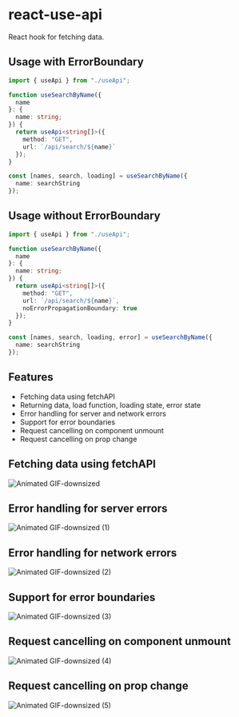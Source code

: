 # react-use-api

React hook for fetching data.

## Usage with ErrorBoundary
```typescript
import { useApi } from "./useApi";

function useSearchByName({
  name
}: {
  name: string;
}) {
  return useApi<string[]>({
    method: "GET",
    url: `/api/search/${name}`
  });
}

const [names, search, loading] = useSearchByName({
  name: searchString
});
```

## Usage without ErrorBoundary
```typescript
import { useApi } from "./useApi";

function useSearchByName({
  name
}: {
  name: string;
}) {
  return useApi<string[]>({
    method: "GET",
    url: `/api/search/${name}`,
    noErrorPropagationBoundary: true
  });
}

const [names, search, loading, error] = useSearchByName({
  name: searchString
});
```

## Features
- Fetching data using fetchAPI
- Returning data, load function, loading state, error state
- Error handling for server and network errors
- Support for error boundaries
- Request cancelling on component unmount
- Request cancelling on prop change

## Fetching data using fetchAPI

![Animated GIF-downsized](https://user-images.githubusercontent.com/3163392/85226355-6f9b2300-b3d7-11ea-8ccf-0b2bb29bc0c5.gif)

## Error handling for server errors

![Animated GIF-downsized (1)](https://user-images.githubusercontent.com/3163392/85226365-7e81d580-b3d7-11ea-80cc-122f7996cbfa.gif)

## Error handling for network errors

![Animated GIF-downsized (2)](https://user-images.githubusercontent.com/3163392/85226383-8e011e80-b3d7-11ea-8d37-2fe2d102ba45.gif)

## Support for error boundaries

![Animated GIF-downsized (3)](https://user-images.githubusercontent.com/3163392/85226406-978a8680-b3d7-11ea-8c45-3f9e914162e9.gif)

## Request cancelling on component unmount

![Animated GIF-downsized (4)](https://user-images.githubusercontent.com/3163392/85226416-9fe2c180-b3d7-11ea-90a3-d0bedd47617c.gif)

## Request cancelling on prop change

![Animated GIF-downsized (5)](https://user-images.githubusercontent.com/3163392/85226424-ab35ed00-b3d7-11ea-92e1-ee0b41b3731b.gif)
